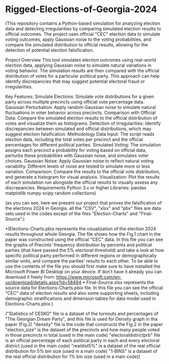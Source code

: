 # Rigged-Elections-of-Georgia-2024

(This repository contains a Python-based simulation for analyzing election data and detecting irregularities by comparing simulated election results to official outcomes. The project uses official "CEC" election data to simulate voting outcomes, apply Gaussian noise to the voting probabilities, and compare the simulated distribution to official results, allowing for the detection of potential election falsification.

Project Overview
This tool simulates election outcomes using real-world election data, applying Gaussian noise to simulate natural variations in voting behavior. The simulation results are then compared with the official distribution of votes for a particular political party. This approach can help identify discrepancies that may suggest potential electoral fraud or irregularities.

Key Features:
Simulate Elections: Simulate vote distributions for a given party across multiple precincts using official vote percentage data.
Gaussian Perturbation: Apply random Gaussian noise to simulate natural fluctuations in voter behavior across precincts.
Comparison with Official Data: Compare the simulated election results to the official distribution of votes and visualize them as histograms.
Detection of Irregularities: Identify discrepancies between simulated and official distributions, which may suggest election falsification.
Methodology
Data Input: The script reads election data, including the total votes per precinct and the official percentages for different political parties.
Simulated Voting: The simulation assigns each precinct a probability for voting based on official data, perturbs these probabilities with Gaussian noise, and simulates voter choices.
Gaussian Noise: Apply Gaussian noise to reflect natural voting variability. Different levels of noise are tested to simulate more or less variation.
Comparison: Compare the results to the official vote distribution, and generate a histogram for visual analysis.
Visualization: Plot the results of each simulation run alongside the official results to visually assess any discrepancies.
Requirements
Python 3.x or higher
Libraries:
pandas
matplotlib
numpy
scipy
random
collections)

(as you can see, here we present our project that proves the falsification of the elections 2024 in Georgia.
all the "CSV", "xlsx" and "pbx" files are data sets used in the codes except of the files "Election-Charts" and "Final-Source".)

•(Elections-Charts.pbix represents the visualization of the election 2024 results throughout whole Georgia.
The file shows how the Fig.1 chart in the paper was constructed using the official "CEC" data. In this file you can see the graphs of Precints’ frequency distribution by percents and political parties (that have passed the 5% electoral threshold) and take a look at how specific political party performed in different regions or demographically similar units, and compare the parties’ results to each other.
To be able to use the contents of the file you should first make sure to have installed the Microsoft Power BI Desktop on your device. If don’t have it already you can download it freely from:
https://www.microsoft.com/en-us/download/details.aspx?id=58494
•	Final-Source.xlsx represents the source data for Elections-Charts.pbix file. In this file you can see the official "CEC" data of election results and also some supporting sheets, including demographic stratifications and dimension tables for data model used in Elections-Charts.pbix.)


("Statistics of CESKO" file is a dataset of the turnouts and percentages of "The Georgian Dream Party", and this file is used for Density graph in tha paper (Fig.2)
"density" file is the code that constructs the Fig.2 in the paper
"election_size" is the dataset of the precincts and how many people voted in those precincts in total (used in the main code)
"electoraldistrictprb" file is an official percentage of each political party in each and every electoral district (used in the main code)
"realdist5%" is a dataset of the real official distribution for 5% bin size (used in a main code)
"1-BINS" is a dataset of the real official distribution for 1% bin size (used in a main code))
